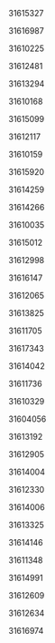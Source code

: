 31615327

31616987

31610225

31612481

31613294

31610168

31615099

31612117

31610159

31615920

31614259

31614266

31610035

31615012

31612998

31616147

31612065

31613825

31611705

31617343

31614042

31611736

31610329

31604056

31613192

31612905

31614004

31612330

31614006

31613325

31614146

31611348

31614991

31612609

31612634

31616974

